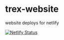 # trex-website
website deploys for netlify


[![Netlify Status](https://api.netlify.com/api/v1/badges/2e1ba55f-a85a-49b6-a7f5-3cf373bbccf5/deploy-status)](https://www.rnaseqcore.vet.cornell.edu/)
